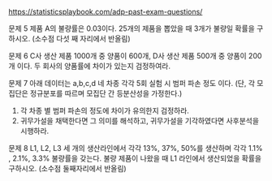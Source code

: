 <https://statisticsplaybook.com/adp-past-exam-questions/>

문제 5
제품 A의 불량률은 0.03이다. 25개의 제품을 뽑았을 때 3개가 불량일 확률을 구하시오. (소수점 다섯 째 자리에서 반올림)

문제 6
C사 생산 제품 1000개 중 양품이 600개, D사 생산 제품 500개 중 양품이 200개 이다. 두 회사의 양품률에 차이가 있는지 검정하여라.

문제 7
아래 데이터는 a,b,c,d 네 차종 각각 5회 실험 시 범퍼 파손 정도 이다. (단, 각 모집단은 정규분포를 따르며 모집단 간 등분산성을 가정한다.)

1. 각 차종 별 범퍼 파손의 정도에 차이가 유의한지 검정하라.
2. 귀무가설을 채택한다면 그 의미를 해석하고, 귀무가설을 기각하였다면 사후분석을 시행하라.

문제 8
L1, L2, L3 세 개의 생산라인에서 각각 13%, 37%, 50%를 생산하며 각각 1.1% , 2.1%, 3.3% 불량률을 갖는다. 불량 제품이 나왔을 때 L1 라인에서 생산되었을 확률을 구하시오. (소수점 둘째자리에서 반올림)